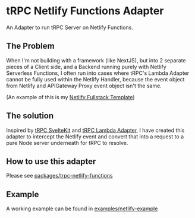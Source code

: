 # tRPC Netlify Functions Adapter

An Adapter to run tRPC Server on Netlify Functions.

## The Problem

When I'm not building with a framework (like NextJS), but into 2 separate pieces of a Client side, and a Backend running
purely with Netlify Serverless Functions, I often run into cases where tRPC's Lambda Adapter cannot be fully used within
the Netlify Handler, because the event object from Netlify and APIGateway Proxy event object isn't the same.

(An example of this is my [Netlify Fullstack Template](https://github.com/samhwang/fullstack-netlify-template))

## The solution

Inspired by [tRPC SvelteKit](https://github.com/icflorescu/trpc-sveltekit) and [tRPC Lambda Adapter](https://trpc.io/docs/aws-lambda),
I have created this adapter to intercept the Netlify event and convert that into a request to a pure Node server
underneath for tRPC to resolve.

## How to use this adapter

Please see [packages/trpc-netlify-functions](./packages/trpc-netlify-functions/README.md)

## Example

A working example can be found in [examples/netlify-example](./examples/netlify-example)
